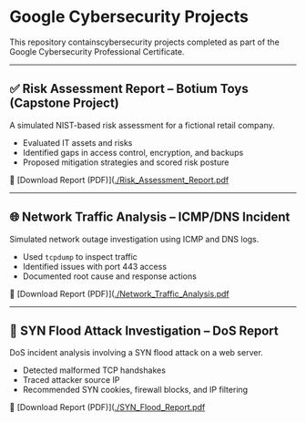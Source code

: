 
# Google Cybersecurity Projects

This repository containscybersecurity projects completed as part of the Google Cybersecurity Professional Certificate.

---

## ✅ Risk Assessment Report – Botium Toys (Capstone Project)

A simulated NIST-based risk assessment for a fictional retail company.  
- Evaluated IT assets and risks  
- Identified gaps in access control, encryption, and backups  
- Proposed mitigation strategies and scored risk posture

📄 [Download Report (PDF)]([./Risk_Assessment_Report.pdf](https://docs.google.com/document/d/1n4I1XEhJ1Gor7_sqR25aCpbFdvRXbXNd/edit?usp=drive_link&ouid=110816180027737805132&rtpof=true&sd=true)

---

## 🌐 Network Traffic Analysis – ICMP/DNS Incident

Simulated network outage investigation using ICMP and DNS logs.  
- Used `tcpdump` to inspect traffic  
- Identified issues with port 443 access  
- Documented root cause and response actions

📄 [Download Report (PDF)]([./Network_Traffic_Analysis.pdf](https://drive.google.com/file/d/13xi454dK6WvdvoCVP9z_dHHFKgkmq2HB/view?usp=drive_link)

---

## 🚨 SYN Flood Attack Investigation – DoS Report

DoS incident analysis involving a SYN flood attack on a web server.  
- Detected malformed TCP handshakes  
- Traced attacker source IP  
- Recommended SYN cookies, firewall blocks, and IP filtering

📄 [Download Report (PDF)]([./SYN_Flood_Report.pdf](https://docs.google.com/document/d/1j-D-2DVlZGSVYB2KE--WSIZCPmS9fwxU/edit?usp=drive_link&ouid=110816180027737805132&rtpof=true&sd=true)

